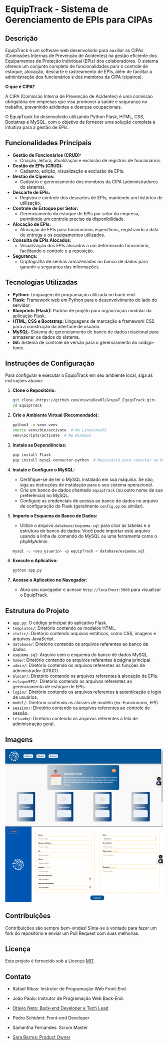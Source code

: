 # EquipTrack - Sistema de Gerenciamento de EPIs para CIPAs

## Descrição

EquipTrack é um software web desenvolvido para auxiliar as CIPAs (Comissões Internas de Prevenção de Acidentes) na gestão eficiente dos Equipamentos de Proteção Individual (EPIs) dos colaboradores. O sistema oferece um conjunto completo de funcionalidades para o controle de estoque, alocação, descarte e rastreamento de EPIs, além de facilitar a administração dos funcionários e dos membros da CIPA (cipeiros).

**O que é CIPA?**

A CIPA (Comissão Interna de Prevenção de Acidentes) é uma comissão obrigatória em empresas que visa promover a saúde e segurança no trabalho, prevenindo acidentes e doenças ocupacionais.

O EquipTrack foi desenvolvido utilizando Python Flask, HTML, CSS, Bootstrap e MySQL, com o objetivo de fornecer uma solução completa e intuitiva para a gestão de EPIs.

## Funcionalidades Principais

*   **Gestão de Funcionários (CRUD):**
    *   Criação, leitura, atualização e exclusão de registros de funcionários.
*   **Gestão de EPIs (CRUD):**
    *   Cadastro, edição, visualização e exclusão de EPIs.
*   **Gestão de Cipeiros:**
    *   Cadastro e gerenciamento dos membros da CIPA (administradores do sistema).
*   **Descarte de EPIs:**
    *   Registro e controle dos descartes de EPIs, mantendo um histórico de utilização.
*   **Controle de Estoque por Setor:**
    *   Gerenciamento do estoque de EPIs por setor da empresa, permitindo um controle preciso da disponibilidade.
*   **Alocação de EPIs:**
    *   Alocação de EPIs para funcionários específicos, registrando a data de entrega e os equipamentos utilizados.
*   **Consulta de EPIs Alocados:**
    *   Visualização dos EPIs alocados a um determinado funcionário, facilitando o controle e a reposição.
*   **Segurança:**
    *   Criptografia de senhas armazenadas no banco de dados para garantir a segurança das informações.

## Tecnologias Utilizadas

*   **Python:** Linguagem de programação utilizada no back-end.
*   **Flask:** Framework web em Python para o desenvolvimento do lado do servidor.
*   **Blueprints (Flask):** Padrão de projeto para organização modular da aplicação Flask.
*   **HTML, CSS e Bootstrap:** Linguagens de marcação e framework CSS para a construção da interface de usuário.
*   **MySQL:** Sistema de gerenciamento de banco de dados relacional para armazenar os dados do sistema.
*   **Git:** Sistema de controle de versão para o gerenciamento do código-fonte.

## Instruções de Configuração

Para configurar e executar o EquipTrack em seu ambiente local, siga as instruções abaixo:

1.  **Clone o Repositório:**

    ```bash
    git clone <https://github.com/otavioDev07/Grupo7_EquipTrack.git>
    cd EquipTrack
    ```

2.  **Crie o Ambiente Virtual (Recomendado):**

    ```bash
    python3 -m venv venv
    source venv/bin/activate  # No Linux/macOS
    venv\Scripts\activate  # No Windows
    ```

3.  **Instale as Dependências:**

    ```bash
    pip install Flask
    pip install mysql-connector-python  # Necessário para conectar ao MySQL
    ```

4.  **Instale e Configure o MySQL:**

    *   Certifique-se de ter o MySQL instalado em sua máquina. Se não, siga as instruções de instalação para o seu sistema operacional.
    *   Crie um banco de dados chamado `equipTrack` (ou outro nome de sua preferência) no MySQL.
    *   Configure as credenciais de acesso ao banco de dados no arquivo de configuração do Flask (geralmente `config.py` ou similar).

5.  **Importe o Esquema do Banco de Dados:**

    *   Utilize o arquivo `database/esquema.sql` para criar as tabelas e a estrutura do banco de dados. Você pode importar este arquivo usando a linha de comando do MySQL ou uma ferramenta como o phpMyAdmin.

    ```bash
    mysql -u <seu_usuario> -p equipTrack < database/esquema.sql
    ```

6.  **Execute o Aplicativo:**

    ```bash
    python app.py
    ```

7.  **Acesse o Aplicativo no Navegador:**

    *   Abra seu navegador e acesse `http://localhost:5000` para visualizar o EquipTrack.

## Estrutura do Projeto
- `app.py`: O código principal do aplicativo Flask.
- `templates/`: Diretório contendo os modelos HTML.
- `static/`: Diretório contendo arquivos estáticos, como CSS, imagens e arquivos JavaScript.
- `database/`: Diretório contendo os arquivos referentes ao banco de dados.
- `esquema.sql`: Arquivo com o esquema do banco de dados MySQL.
- `home/`: Diretório contendo os arquivos referentes à página principal.
- `admin/`: Diretório contendo os arquivos referentes as funções de administrador (CRUD).
- `alocar/`: Diretório contendo os arquivos referentes à alocação de EPIs.
- `estoqueEPI/`: Diretório contendo os arquivos referentes ao gerenciamento de estoque de EPIs.
- `login/`: Diretório contendo os arquivos referentes à autenticação e login de usuários.
- `model/`: Diretório contendo as classes de modelo (ex: Funcionario, EPI).
- `session/`: Diretório contendo os arquivos referentes ao controle de sessão.
- `telaadm/`: Diretório contendo os arquivos referentes à tela de administração geral.

## Imagens
![Tela inicial](static/images/telaInicial.png)
![Tela cadastro de EPI](static/images/cadastroEPI.png)

## Contribuições

Contribuições são sempre bem-vindas! Sinta-se à vontade para fazer um fork do repositório e enviar um Pull Request com suas melhorias.

## Licença

Este projeto é fornecido sob a Licença [MIT](LICENSE).

## Contato
- Rafael Ribas: Instrutor de Programação Web Front-End.
- João Paulo: Instrutor de Programação Web Back-End.

- [Otávio Neto: Back-end Developer e Tech Lead](www.linkedin.com/in/otávio-neto12)
- Pedro Schidmit: Front-end Developer
- Samantha Fernandes: Scrum Master
- [Sara Barros: Product Owner](https://www.linkedin.com/in/sararesendd/) 
